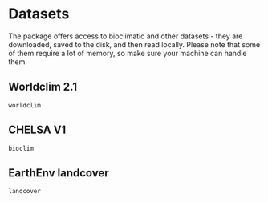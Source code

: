 # Datasets

The package offers access to bioclimatic and other datasets - they are
downloaded, saved to the disk, and then read locally. Please note that some of
them require a lot of memory, so make sure your machine can handle them.

## Worldclim 2.1

```@docs
worldclim
```

## CHELSA V1

```@docs
bioclim
```

## EarthEnv landcover

```@docs
landcover
```
